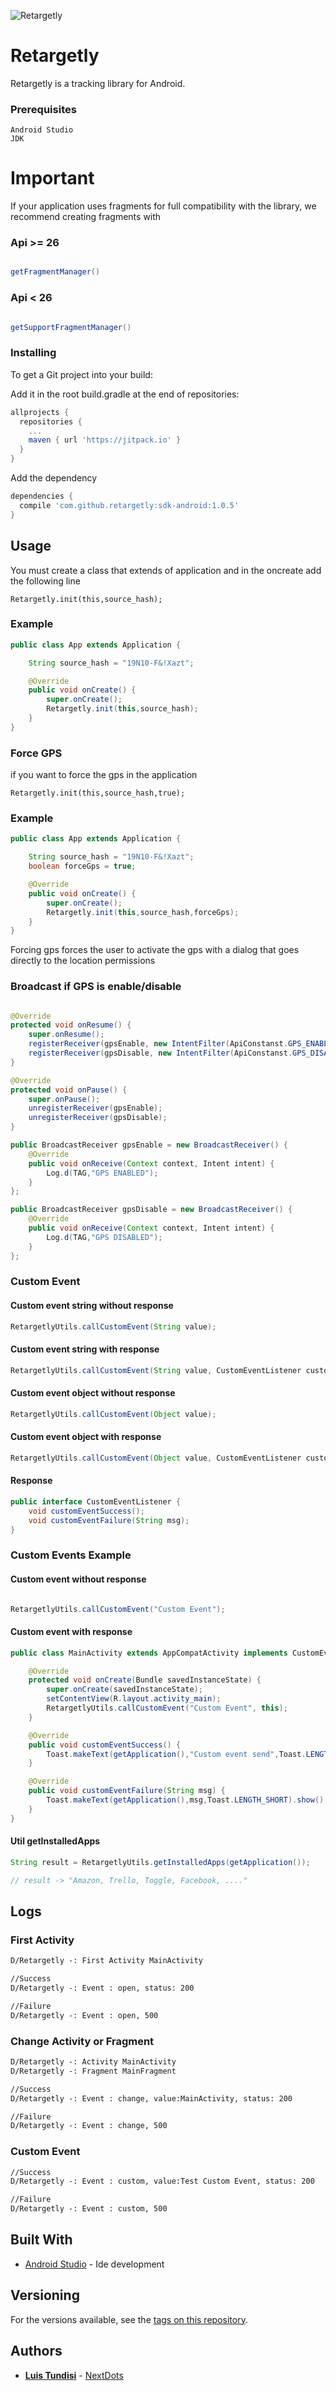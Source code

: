 ![Retargetly](http://beta.retargetly.com/wp-content/uploads/2015/07/Logo.png)

# Retargetly

Retargetly is a tracking library for Android.

### Prerequisites

```
Android Studio
JDK
```

# Important

If your application uses fragments for full compatibility with the library, we recommend creating fragments with

### Api >= 26

```java

getFragmentManager()

```

### Api < 26

```java

getSupportFragmentManager()

```

### Installing

To get a Git project into your build:

Add it in the root build.gradle at the end of repositories:

```gradle
allprojects {
  repositories {
    ...
    maven { url 'https://jitpack.io' }
  }
}
```

Add the dependency

```gradle
dependencies {
  compile 'com.github.retargetly:sdk-android:1.0.5'
}
```

## Usage

You must create a class that extends of application and in the oncreate add the following line

```Retargetly.init(this,source_hash);```

### Example

```java
public class App extends Application {

    String source_hash = "19N10-F&!Xazt";

    @Override
    public void onCreate() {
        super.onCreate();
        Retargetly.init(this,source_hash);
    }
}
```

### Force GPS

if you want to force the gps in the application

```Retargetly.init(this,source_hash,true);```

### Example

```java
public class App extends Application {

    String source_hash = "19N10-F&!Xazt";
    boolean forceGps = true;

    @Override
    public void onCreate() {
        super.onCreate();
        Retargetly.init(this,source_hash,forceGps);
    }
}
```

Forcing gps forces the user to activate the gps with a dialog that goes directly to the location permissions

### Broadcast if GPS is enable/disable

```java

@Override
protected void onResume() {
    super.onResume();
    registerReceiver(gpsEnable, new IntentFilter(ApiConstanst.GPS_ENABLE));
    registerReceiver(gpsDisable, new IntentFilter(ApiConstanst.GPS_DISABLE));
}

@Override
protected void onPause() {
    super.onPause();
    unregisterReceiver(gpsEnable);
    unregisterReceiver(gpsDisable);
}

public BroadcastReceiver gpsEnable = new BroadcastReceiver() {
    @Override
    public void onReceive(Context context, Intent intent) {
        Log.d(TAG,"GPS ENABLED");
    }
};

public BroadcastReceiver gpsDisable = new BroadcastReceiver() {
    @Override
    public void onReceive(Context context, Intent intent) {
        Log.d(TAG,"GPS DISABLED");
    }
};
```

### Custom Event

#### Custom event string without response

```java
RetargetlyUtils.callCustomEvent(String value);
```
#### Custom event string with response

```java
RetargetlyUtils.callCustomEvent(String value, CustomEventListener customEventListener);
```

#### Custom event object without response

```java
RetargetlyUtils.callCustomEvent(Object value);
```
#### Custom event object with response

```java
RetargetlyUtils.callCustomEvent(Object value, CustomEventListener customEventListener);
```

#### Response

```java
public interface CustomEventListener {
    void customEventSuccess();
    void customEventFailure(String msg);
}
```

### Custom Events Example

#### Custom event without response

```java

RetargetlyUtils.callCustomEvent("Custom Event");

```

#### Custom event with response

```java
public class MainActivity extends AppCompatActivity implements CustomEventListener {

    @Override
    protected void onCreate(Bundle savedInstanceState) {
        super.onCreate(savedInstanceState);
        setContentView(R.layout.activity_main);
        RetargetlyUtils.callCustomEvent("Custom Event", this);
    }

    @Override
    public void customEventSuccess() {
        Toast.makeText(getApplication(),"Custom event send",Toast.LENGTH_SHORT).show();
    }

    @Override
    public void customEventFailure(String msg) {
        Toast.makeText(getApplication(),msg,Toast.LENGTH_SHORT).show();
    }
}
```

#### Util getInstalledApps

```java
String result = RetargetlyUtils.getInstalledApps(getApplication());

// result -> "Amazon, Trello, Toggle, Facebook, ...."
```

## Logs

### First Activity

```xml
D/Retargetly -: First Activity MainActivity

//Success
D/Retargetly -: Event : open, status: 200

//Failure
D/Retargetly -: Event : open, 500
```

### Change Activity or Fragment

```xml
D/Retargetly -: Activity MainActivity
D/Retargetly -: Fragment MainFragment

//Success
D/Retargetly -: Event : change, value:MainActivity, status: 200

//Failure
D/Retargetly -: Event : change, 500
```

### Custom Event

```xml
//Success
D/Retargetly -: Event : custom, value:Test Custom Event, status: 200

//Failure
D/Retargetly -: Event : custom, 500
```

## Built With

* [Android Studio](https://developer.android.com/) - Ide development

## Versioning

For the versions available, see the [tags on this repository](https://github.com/nextdots/retargetly-android-lib.git).

## Authors

* [**Luis Tundisi**](mailto:luistundisi@gmail.com) - [NextDots](http://nextdots.com/)
